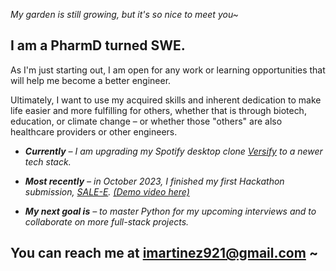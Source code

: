 <!-- 
### [![Typing SVG] -->

<!-- 
<img src="https://readme-typing-svg.herokuapp.com/?lines=Thanks+for+stopping+by~" /> -->

*My garden is still growing, but it's so nice to meet you~*

## __I am a PharmD turned SWE.__

As I'm just starting out, I am open for any work or learning opportunities that will help me become a better engineer.

Ultimately, I want to use my acquired skills and inherent dedication to make life easier and more fulfilling for others, whether that is through biotech, education, or climate change – or whether those "others" are also healthcare providers or other engineers.

* _**Currently** – I am upgrading my Spotify desktop clone [Versify](https://github.com/imartinez921/versify_full-stack) to a newer tech stack._

* _**Most recently** – in October 2023, I finished my first Hackathon submission, [SALE-E](https://sale-e-w-supabase.vercel.app/). [(Demo video here)](https://vimeo.com/875813744?share=copy)_

* _**My next goal is** – to master Python for my upcoming interviews and to collaborate on more full-stack projects._

## You can reach me at imartinez921@gmail.com ~
<!--
**imartinez921/imartinez921** is a ✨ _special_ ✨ repository because its `README.md` (this file) appears on your GitHub profile.

Here are some ideas to get you started:

- 🔭 I’m currently working on ...
- 🌱 I’m currently learning ...
- 👯 I’m looking to collaborate on ...
- 🤔 I’m looking for help with ...
- 💬 Ask me about ...
- 📫 How to reach me: ...
- 😄 Pronouns: ...
- ⚡ Fun fact: ...
-->
    
